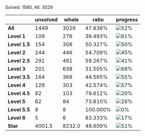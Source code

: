 Solved: 1580, All: 3029

| |unsolved|whole|ratio|progress|
|----|----|----|----|----|
|**All**| 1449 | 3029 | 47.838%| ![52%](https://progress-bar.xyz/52?title=All) |
|**Level 1**| 109 | 276 | 39.493%| ![61%](https://progress-bar.xyz/61?title=All) |
|**Level 1.5**| 154 | 306 | 50.327%| ![50%](https://progress-bar.xyz/50?title=All) |
|**Level 2**| 244 | 446 | 54.709%| ![45%](https://progress-bar.xyz/45?title=All) |
|**Level 2.5**| 291 | 491 | 59.267%| ![41%](https://progress-bar.xyz/41?title=All) |
|**Level 3**| 201 | 638 | 31.505%| ![68%](https://progress-bar.xyz/68?title=All) |
|**Level 3.5**| 164 | 368 | 44.565%| ![55%](https://progress-bar.xyz/55?title=All) |
|**Level 4**| 129 | 303 | 42.574%| ![57%](https://progress-bar.xyz/57?title=All) |
|**Level 4.5**| 82 | 103 | 79.612%| ![20%](https://progress-bar.xyz/20?title=All) |
|**Level 5**| 62 | 84 | 73.810%| ![26%](https://progress-bar.xyz/26?title=All) |
|**Level 5.5**| 8 | 8 | 100.000%| ![0%](https://progress-bar.xyz/0?title=All) |
|**Level 6**| 5 | 6 | 83.333%| ![17%](https://progress-bar.xyz/17?title=All) |
|**Star**|4001.5 | 8232.0 |48.609%| ![51%](https://progress-bar.xyz/51?title=All) |
